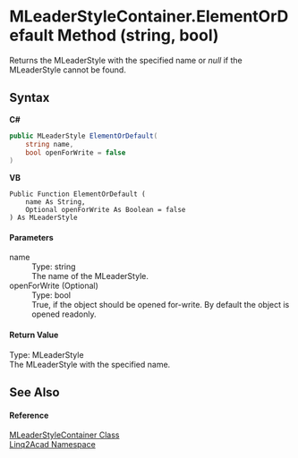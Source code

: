 # MLeaderStyleContainer.ElementOrDefault Method (string, bool)
 

Returns the MLeaderStyle with the specified name or <i>null</i> if the MLeaderStyle cannot be found.

## Syntax

**C#**<br />
``` C#
public MLeaderStyle ElementOrDefault(
	string name,
	bool openForWrite = false
)
```

**VB**<br />
``` VB
Public Function ElementOrDefault ( 
	name As String,
	Optional openForWrite As Boolean = false
) As MLeaderStyle
```


#### Parameters
<dl><dt>name</dt><dd>Type: string<br />The name of the MLeaderStyle.</dd><dt>openForWrite (Optional)</dt><dd>Type: bool<br />True, if the object should be opened for-write. By default the object is opened readonly.</dd></dl>

#### Return Value
Type: MLeaderStyle<br />The MLeaderStyle with the specified name.

## See Also


#### Reference
<a href="T_Linq2Acad_MLeaderStyleContainer.md">MLeaderStyleContainer Class</a><br /><a href="N_Linq2Acad.md">Linq2Acad Namespace</a><br />
